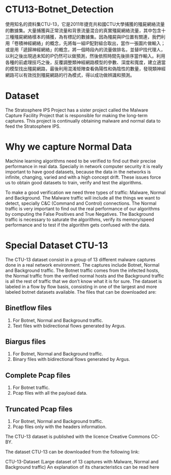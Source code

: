 # CTU13-Botnet_Detection
使用知名的資料集CTU-13，它是2011年捷克共和國CTU大學捕獲的殭屍網絡流量的數據集。大量捕獲與正常流量和背景流量混合的真實殭屍網絡流量，其中包含十三種殭屍網絡樣本的捕獲，為有標記的數據集。因為殭屍與IP位置有關連，我們利用「卷積神經網絡」的概念，先將每一組IP配對組合取出，當作一張圖片做輸入；或是用「遞歸神經網絡」的概念，將一個時段內的流量做排名，並替IP找代理人，以利之後出現過未知的IP仍然可以做預測，然後依照時間先後排序當作輸入。利用各種的前處理技巧之後，反覆調整類神經網路模型的參數、深度和寬度，建立適當的模型找出殭屍網路，最後利用混淆矩陣查看偽陽性和偽陰性的數量，發現類神經網路可以有效找到殭屍網路的行為模式，得以成功做辨識和預測。
# Dataset
The Stratosphere IPS Project has a sister project called the Malware Capture Facility Project that is responsible for making the long-term captures. This project is continually obtaining malware and normal data to feed the Stratosphere IPS.

# Why we capture Normal Data
Machine learning algorithms need to be verified to find out their precise performance in real data. Specially in network computer security it is really important to have good datasets, because the data in the networks is infinite, changing, varied and with a high concept drift. These issues force us to obtain good datasets to train, verify and test the algorithms.

To make a good verification we need three types of traffic: Malware, Normal and Background. The Malware traffic will include all the things we want to detect, specially C&C (Command and Control) connections. The Normal traffic is very important to find out the real performance of our algorithms by computing the False Positives and True Negatives. The Background traffic is necessary to saturate the algorithms, verify its memory/speed performance and to test if the algorithm gets confused with the data.

# Special Dataset CTU-13
The CTU-13 dataset consist in a group of 13 different malware captures done in a real network environment. The captures include Botnet, Normal and Background traffic. The Botnet traffic comes from the infected hosts, the Normal traffic from the verified normal hosts and the Background traffic is all the rest of traffic that we don’t know what it is for sure. The dataset is labeled in a flow by flow basis, consisting in one of the largest and more labeled botnet datasets available. The files that can be downloaded are:

## Binetflow files
1. For Botnet, Normal and Background traffic.
2. Text files with bidirectional flows generated by Argus.
## Biargus files
1. For Botnet, Normal and Background traffic.
2. Binary files with bidirectional flows generated by Argus.
## Complete Pcap files
1. For Botnet traffic.
2. Pcap files with all the payload data.
## Truncated Pcap files
1. For Botnet, Normal and Background traffic.
2. Pcap files only with the headers information.

The CTU-13 dataset is published with the licence Creative Commons CC-BY.

The dataset CTU-13 can be downloaded from the following link:

CTU-13-Dataset (Large dataset of 13 captures with Malware, Normal and Background traffic)
An explanation of its characteristics can be read here

